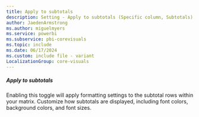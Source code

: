 ```yaml
---
title: Apply to subtotals
description: Setting - Apply to subtotals (Specific column, Subtotals)
author: JaedenArmstrong
ms.author: miguelmyers
ms.service: powerbi
ms.subservice: pbi-corevisuals
ms.topic: include
ms.date: 06/17/2024
ms.custom: include file - variant
LocalizationGroup: core-visuals
---
```

##### Apply to subtotals

Enabling this toggle will apply formatting settings to the subtotal rows within your matrix. Customize how subtotals are displayed, including font colors, background colors, and font sizes.
